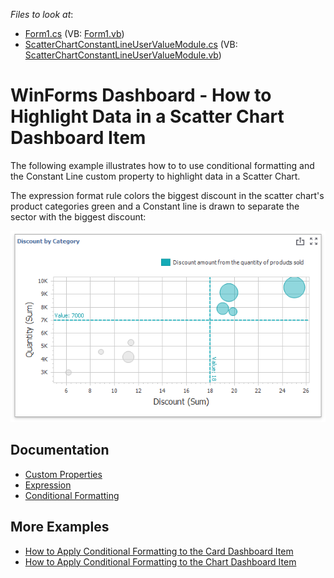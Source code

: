 
*Files to look at*:

* [Form1.cs](./CS/ChartFormatRulesSample/Form1.cs) (VB: [Form1.vb](./VB/ChartFormatRulesSample/Form1.vb))
* [ScatterChartConstantLineUserValueModule.cs](./CS/ChartFormatRulesSample/ScatterChartConstantLineUserValueModule.cs) (VB: [ScatterChartConstantLineUserValueModule.vb](./VB/ChartFormatRulesSample/ScatterChartConstantLineUserValueModule.vb))

# WinForms Dashboard - How to Highlight Data in a Scatter Chart Dashboard Item

The following example illustrates how to to use conditional formatting and the Constant Line custom property to highlight data in a Scatter Chart.  

The expression format rule colors the biggest discount in the scatter chart's product categories green and a Constant line is drawn to separate the sector with the biggest discount:

![](/images/scatter-chart-with-applied-format-rule.png)

## Documentation
* [Custom Properties](https://docs.devexpress.com/Dashboard/401595/winforms-designer/custom-properties)
* [Expression](https://docs.devexpress.com/Dashboard/114409/common-features/appearance-customization/conditional-formatting/expression?p=netframework#create-a-format-rule-in-code)
* [Conditional Formatting](https://docs.devexpress.com/Dashboard/402113) 

## More Examples
* [How to Apply Conditional Formatting to the Card Dashboard Item](https://github.com/DevExpress-Examples/how-to-apply-conditional-formatting-to-the-card-dashboard-item)
* [How to Apply Conditional Formatting to the Chart Dashboard Item](https://github.com/DevExpress-Examples/WinForms-Dashboard-How-to-Apply-Conditional-Formatting-to-the-Chart-Dashboard-Item)





